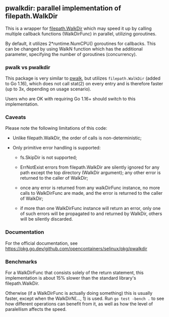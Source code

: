 ## pwalkdir: parallel implementation of filepath.WalkDir

This is a wrapper for [filepath.WalkDir](https://pkg.go.dev/path/filepath#WalkDir)
which may speed it up by calling multiple callback functions (WalkDirFunc)
in parallel, utilizing goroutines.

By default, it utilizes 2\*runtime.NumCPU() goroutines for callbacks.
This can be changed by using WalkN function which has the additional
parameter, specifying the number of goroutines (concurrency).

### pwalk vs pwalkdir

This package is very similar to
[pwalk](https://pkg.go.dev/github.com/opencontainers/selinux/pkg/pwalkdir),
but utilizes `filepath.WalkDir` (added to Go 1.16), which does not call stat(2)
on every entry and is therefore faster (up to 3x, depending on usage scenario).

Users who are OK with requiring Go 1.16+ should switch to this
implementation.

### Caveats

Please note the following limitations of this code:

* Unlike filepath.WalkDir, the order of calls is non-deterministic;

* Only primitive error handling is supported:

  * fs.SkipDir is not supported;

  * ErrNotExist errors from filepath.WalkDir are silently ignored for any path
    except the top directory (WalkDir argument); any other error is returned to
    the caller of WalkDir;

  * once any error is returned from any walkDirFunc instance, no more calls
    to WalkDirFunc are made, and the error is returned to the caller of WalkDir;

  * if more than one WalkDirFunc instance will return an error, only one
    of such errors will be propagated to and returned by WalkDir, others
    will be silently discarded.

### Documentation

For the official documentation, see
https://pkg.go.dev/github.com/opencontainers/selinux/pkg/pwalkdir

### Benchmarks

For a WalkDirFunc that consists solely of the return statement, this
implementation is about 15% slower than the standard library's
filepath.WalkDir.

Otherwise (if a WalkDirFunc is actually doing something) this is usually
faster, except when the WalkDirN(..., 1) is used. Run `go test -bench .`
to see how different operations can benefit from it, as well as how the
level of paralellism affects the speed.
